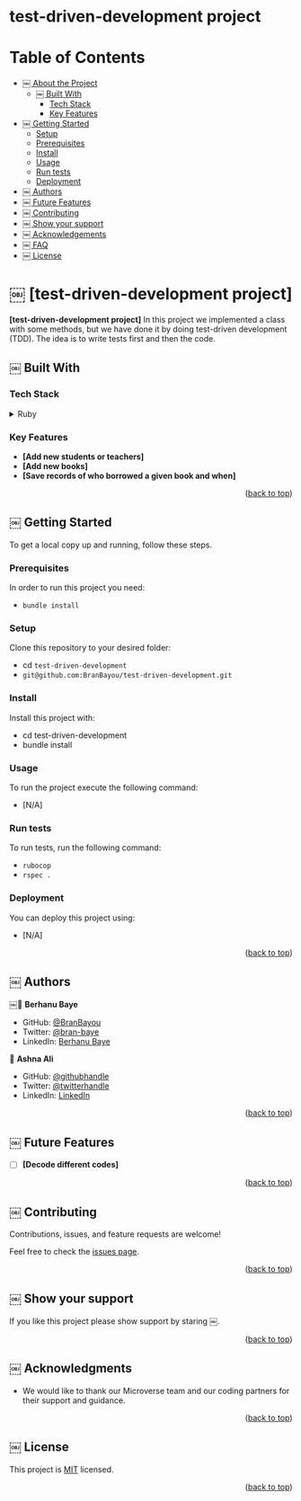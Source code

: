 # test-driven-development project

<a name="readme-top"></a>

# Table of Contents

- [￼ About the Project](#about-project)
  - [￼ Built With](#built-with)
    - [Tech Stack](#tech-stack)
    - [Key Features](#key-features)
- [￼ Getting Started](#getting-started)
  - [Setup](#setup)
  - [Prerequisites](#prerequisites)
  - [Install](#install)
  - [Usage](#usage)
  - [Run tests](#run-tests)
  - [Deployment](#triangular_flag_on_post-deployment)
- [￼ Authors](#authors)
- [￼ Future Features](#future-features)
- [￼ Contributing](#contributing)
- [￼ Show your support](#support)
- [￼ Acknowledgements](#acknowledgements)
- [￼ FAQ](#faq)
- [￼ License](#license)

<!-- PROJECT DESCRIPTION -->

# ￼ [test-driven-development project] <a name="about-project"></a>

**[test-driven-development project]** In this project we implemented a class with some methods, but we have done it by doing test-driven development (TDD). The idea is to write tests first and then the code. 

## ￼ Built With <a name="built-with"></a>

### Tech Stack <a name="tech-stack"></a>

<details>
  <summary>Ruby</summary>
  <ul>
    <li><a>https://www.ruby-lang.org/en/</a></li>
  </ul>
</details>

<!-- Features -->

### Key Features <a name="key-features"></a>

- **[Add new students or teachers]**
- **[Add new books]**
- **[Save records of who borrowed a given book and when]**

<p align="right">(<a href="#readme-top">back to top</a>)</p>

<!-- GETTING STARTED -->

## ￼ Getting Started <a name="getting-started"></a>

To get a local copy up and running, follow these steps.

### Prerequisites

In order to run this project you need:

 - `bundle install`

### Setup

Clone this repository to your desired folder:

- cd `test-driven-development`
- `git@github.com:BranBayou/test-driven-development.git`


### Install

Install this project with:

- cd test-driven-development
- bundle install

### Usage

To run the project execute the following command:

- [N/A]

### Run tests

To run tests, run the following command:

- `rubocop`
- `rspec .`


### Deployment

You can deploy this project using:

- [N/A]

<p align="right">(<a href="#readme-top">back to top</a>)</p>

<!-- AUTHORS -->

## ￼ Authors <a name="authors"></a>

￼👤 **Berhanu Baye**
- GitHub: [@BranBayou](https://github.com/BranBayou)
- Twitter: [@bran-baye](https://twitter.com/bran_baye)
- LinkedIn: [Berhanu Baye](https://www.linkedin.com/in/bran-baye)

 👤 **Ashna Ali**

- GitHub: [@githubhandle](https://github.com/Ashnaali3255)
- Twitter: [@twitterhandle](https://twitter.com/Ashna_Ali1)
- LinkedIn: [LinkedIn](https://www.linkedin.com/in/ashna-ali-342151255/) 

<p align="right">(<a href="#readme-top">back to top</a>)</p>

<!-- FUTURE FEATURES -->

## ￼ Future Features <a name="future-features"></a>

- [ ] **[Decode different codes]**

<p align="right">(<a href="#readme-top">back to top</a>)</p>

<!-- CONTRIBUTING -->

## ￼ Contributing <a name="contributing"></a>

Contributions, issues, and feature requests are welcome!

Feel free to check the [issues page](https://github.com/BranBayou/test-driven-development/issues).

<p align="right">(<a href="#readme-top">back to top</a>)</p>

<!-- SUPPORT -->

## ￼ Show your support <a name="support"></a>

If you like this project please show support by staring ￼.

<p align="right">(<a href="#readme-top">back to top</a>)</p>

<!-- ACKNOWLEDGEMENTS -->

## ￼ Acknowledgments <a name="acknowledgements"></a>

* We would like to thank our Microverse team and our coding partners for their support and guidance.

<p align="right">(<a href="#readme-top">back to top</a>)</p>

<!-- LICENSE -->

## ￼ License <a name="license"></a>

This project is [MIT](./LICENSE) licensed.

<p align="right">(<a href="#readme-top">back to top</a>)</p>
